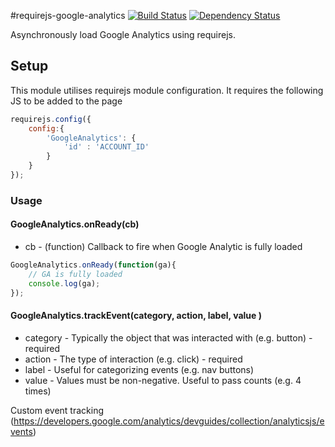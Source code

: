 #requirejs-google-analytics
[![Build Status](https://travis-ci.org/thomaswelton/requirejs-google-analytics.png)](https://travis-ci.org/thomaswelton/requirejs-google-analytics)
[![Dependency Status](https://david-dm.org/thomaswelton/requirejs-google-analytics.png)](https://david-dm.org/thomaswelton/requirejs-google-analytics)

Asynchronously load Google Analytics using requirejs.
## Setup

This module utilises requirejs module configuration. It requires the following JS to be added to the page

```javascript
requirejs.config({
	config:{
		'GoogleAnalytics': {
			'id' : 'ACCOUNT_ID'
		}
	}
});
```

### Usage

#### GoogleAnalytics.onReady(cb)

- cb - (function) Callback to fire when Google Analytic is fully loaded

```javascript
GoogleAnalytics.onReady(function(ga){
	// GA is fully loaded
	console.log(ga);
});
```

#### GoogleAnalytics.trackEvent(category, action, label, value )

* category - Typically the object that was interacted with (e.g. button) - required
* action - The type of interaction (e.g. click) - required
* label - Useful for categorizing events (e.g. nav buttons)
* value - Values must be non-negative. Useful to pass counts (e.g. 4 times)

Custom event tracking (https://developers.google.com/analytics/devguides/collection/analyticsjs/events)
